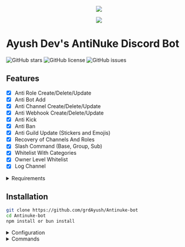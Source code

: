 
<p align="center">
  <img src="https://capsule-render.vercel.app/api?type=waving&color=gradient&height=200&section=header&text=Ayush Dev&fontSize=80&fontAlignY=35&animation=twinkling&fontColor=gradient"/> 
</p>

<p align="center"> 
  <a href="https://discord.gg/P6DNKS96TE" target="_blank">
    <img src="https://discordapp.com/api/guilds/975757167950962768/widget.png?style=banner2"/>
  </a>
</p>

# Ayush Dev's AntiNuke Discord Bot

![GitHub stars](https://img.shields.io/github/stars/grdAyush/Antinuke-bot?style=for-the-badge)
![GitHub license](https://img.shields.io/github/license/grdAyush/Antinuke-bot?style=for-the-badge)
![GitHub issues](https://img.shields.io/github/issues-raw/grdAyush/Antinuke-bot?style=for-the-badge)

## Features

- [x] Anti Role Create/Delete/Update
- [x] Anti Bot Add
- [x] Anti Channel Create/Delete/Update
- [x] Anti Webhook Create/Delete/Update
- [x] Anti Kick
- [x] Anti Ban
- [x] Anti Guild Update (Stickers and Emojis)
- [x] Recovery of Channels And Roles
- [x] Slash Command (Base, Group, Sub)
- [x] Whitelist With Categories
- [x] Owner Level Whitelist
- [x] Log Channel

<details><summary>Requirements</summary>

### Requirements

- [x] Node.js v16+ [Download Node.js](https://nodejs.org/en/download/)  
- [x] Discord Bot Token [Get Bot Token](https://discordjs.guide/preparations/setting-up-a-bot-application.html#creating-your-bot)   

</details>

## Installation

```bash
git clone https://github.com/grdAyush/Antinuke-bot
cd Antinuke-bot
npm install or bun install
```

<details><summary>Configuration</summary>

### Configuration

Copy or Rename `.env.example` to `.env` and fill out the values:

```env
# Bot
TOKEN=REPLACE_HERE
EMBED_COLOR=#000001

# Dev
OWNER_ID=REPLACE_HERE

# Database
MONGO_URI=

# Webhook Logs Link
error=
join=
leave=
```

After installation, run the bot using:

```bash
npm run start or bun run start
```

</details>

<details><summary>Commands</summary>

### Commands

> Note: The default prefix is '/'

👮‍♂️ **Antinuke**
- Enable (/antinuke enable [category])
- Disable (/antinuke disable [category])
- LogChannel (/antinuke channel [channel])
- Settings (/antinuke settings)
- Whitelist Add (/antinuke whitelist add [user] [category])
- Whitelist Remove (/antinuke whitelist remove [user] [category])
- Whitelist Owner (/antinuke whitelist owner [user] [choice(add/remove)])
- Whitelist Show (/antinuke whitelist show [category])

💬 **Utility**
- Ping (/ping)
- Help (/help)

💎 **Premium Commands!**
- Generate (/premium generate [plan] [amount]) // (OWNER ONLY)
- Redeem (/redeem [code])
- Remove (/premium remove [mention]) // (OWNER ONLY)

</details>




